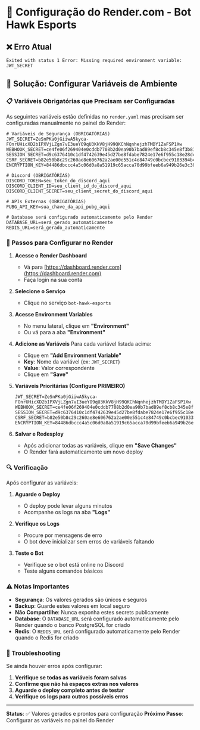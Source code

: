 # 🚀 Configuração do Render.com - Bot Hawk Esports

## ❌ Erro Atual
```
Exited with status 1 Error: Missing required environment variable: JWT_SECRET
```

## 🔧 Solução: Configurar Variáveis de Ambiente

### 📋 Variáveis Obrigatórias que Precisam ser Configuradas

As seguintes variáveis estão definidas no `render.yaml` mas precisam ser configuradas manualmente no painel do Render:

```env
# Variáveis de Segurança (OBRIGATÓRIAS)
JWT_SECRET=ZeSnPKa0jGiiwA5kyca-FOnrUHicXD2bIPXVjLZgn7vI3ueYO9qU3KkV8jH99QKChNqnhejzhTMDY1ZaFSP1Xw
WEBHOOK_SECRET=ce4fe06f269404e0cddb7708b2d0ea90b7bad89ef8cb8c345e8f3b818f3244c9
SESSION_SECRET=d9c6376410c1df4742639e45d27be8fdabe7824e17e6f955c18e28dc0839d7b1
CSRF_SECRET=b82e50b8c29c260ae8e606762a2ae00e551c4e84749c0bcbec9103394b4f8f7c
ENCRYPTION_KEY=84486dbccc4a5c06d0a8a51919c65acca70d99bfeeb6a949b26e3c308de41331

# Discord (OBRIGATÓRIAS)
DISCORD_TOKEN=seu_token_do_discord_aqui
DISCORD_CLIENT_ID=seu_client_id_do_discord_aqui
DISCORD_CLIENT_SECRET=seu_client_secret_do_discord_aqui

# APIs Externas (OBRIGATÓRIAS)
PUBG_API_KEY=sua_chave_da_api_pubg_aqui

# Database será configurado automaticamente pelo Render
DATABASE_URL=será_gerado_automaticamente
REDIS_URL=será_gerado_automaticamente
```

### 🎯 Passos para Configurar no Render

1. **Acesse o Render Dashboard**
   - Vá para [https://dashboard.render.com](https://dashboard.render.com)
   - Faça login na sua conta

2. **Selecione o Serviço**
   - Clique no serviço `bot-hawk-esports`

3. **Acesse Environment Variables**
   - No menu lateral, clique em **"Environment"**
   - Ou vá para a aba **"Environment"**

4. **Adicione as Variáveis**
   Para cada variável listada acima:
   - Clique em **"Add Environment Variable"**
   - **Key**: Nome da variável (ex: `JWT_SECRET`)
   - **Value**: Valor correspondente
   - Clique em **"Save"**

5. **Variáveis Prioritárias (Configure PRIMEIRO)**
   ```
   JWT_SECRET=ZeSnPKa0jGiiwA5kyca-FOnrUHicXD2bIPXVjLZgn7vI3ueYO9qU3KkV8jH99QKChNqnhejzhTMDY1ZaFSP1Xw
   WEBHOOK_SECRET=ce4fe06f269404e0cddb7708b2d0ea90b7bad89ef8cb8c345e8f3b818f3244c9
   SESSION_SECRET=d9c6376410c1df4742639e45d27be8fdabe7824e17e6f955c18e28dc0839d7b1
   CSRF_SECRET=b82e50b8c29c260ae8e606762a2ae00e551c4e84749c0bcbec9103394b4f8f7c
   ENCRYPTION_KEY=84486dbccc4a5c06d0a8a51919c65acca70d99bfeeb6a949b26e3c308de41331
   ```

6. **Salvar e Redesploy**
   - Após adicionar todas as variáveis, clique em **"Save Changes"**
   - O Render fará automaticamente um novo deploy

### 🔍 Verificação

Após configurar as variáveis:

1. **Aguarde o Deploy**
   - O deploy pode levar alguns minutos
   - Acompanhe os logs na aba **"Logs"**

2. **Verifique os Logs**
   - Procure por mensagens de erro
   - O bot deve inicializar sem erros de variáveis faltando

3. **Teste o Bot**
   - Verifique se o bot está online no Discord
   - Teste alguns comandos básicos

### ⚠️ Notas Importantes

- **Segurança**: Os valores gerados são únicos e seguros
- **Backup**: Guarde estes valores em local seguro
- **Não Compartilhe**: Nunca exponha estes secrets publicamente
- **Database**: O `DATABASE_URL` será configurado automaticamente pelo Render quando o banco PostgreSQL for criado
- **Redis**: O `REDIS_URL` será configurado automaticamente pelo Render quando o Redis for criado

### 🐛 Troubleshooting

Se ainda houver erros após configurar:

1. **Verifique se todas as variáveis foram salvas**
2. **Confirme que não há espaços extras nos valores**
3. **Aguarde o deploy completo antes de testar**
4. **Verifique os logs para outros possíveis erros**

---

**Status**: ✅ Valores gerados e prontos para configuração
**Próximo Passo**: Configurar as variáveis no painel do Render